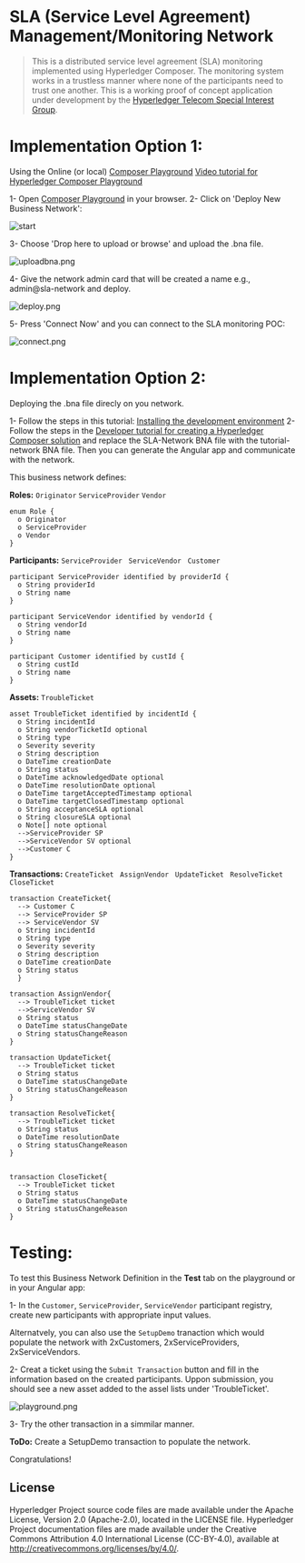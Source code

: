 # SLA (Service Level Agreement) Management/Monitoring Network

> This is a distributed service level agreement (SLA) monitoring implemented using Hyperledger Composer. The monitoring system works in a trustless manner where none of the participants need to trust one another. This is a working proof of concept application under development by the [Hyperledger Telecom Special Interest Group](https://wiki.hyperledger.org/display/TCSIG/Telecom+SIG). 

# Implementation Option 1:
Using the Online (or local) [Composer Playground](https://composer-playground.mybluemix.net)
[Video tutorial for Hyperledger Composer Playground](https://www.youtube.com/watch?v=4ch9j4lZFmw)

1- Open [Composer Playground](https://composer-playground.mybluemix.net) in your browser.
2- Click on 'Deploy New Business Network':

![start](img/start.png)

3- Choose 'Drop here to upload or browse' and upload the .bna file.

![uploadbna.png](img/uploadbna.png)

4- Give the network admin card that will be created a name e.g., admin@sla-network and deploy.

![deploy.png](img/deploy.png)

5- Press 'Connect Now' and you can connect to the SLA monitoring POC:

![connect.png](img/connect.png)

# Implementation Option 2:
Deploying the .bna file direcly on you network.

1- Follow the steps in this tutorial: [Installing the development environment](https://hyperledger.github.io/composer/v0.19/installing/development-tools)
2- Follow the steps in the [Developer tutorial for creating a Hyperledger Composer solution](https://hyperledger.github.io/composer/v0.19/tutorials/developer-tutorial.html) and replace the SLA-Network BNA file with the tutorial-network BNA file. Then you can generate the Angular app and communicate with the network.



This business network defines:

**Roles:**
`Originator` `ServiceProvider` `Vendor`

```
enum Role {
  o Originator
  o ServiceProvider
  o Vendor
}
```

**Participants:**
`ServiceProvider ` `ServiceVendor ` `Customer `


```
participant ServiceProvider identified by providerId {
  o String providerId
  o String name
}

participant ServiceVendor identified by vendorId {
  o String vendorId
  o String name
}

participant Customer identified by custId {
  o String custId
  o String name
}
```

**Assets:**
`TroubleTicket `

```
asset TroubleTicket identified by incidentId {
  o String incidentId
  o String vendorTicketId optional
  o String type
  o Severity severity
  o String description
  o DateTime creationDate
  o String status
  o DateTime acknowledgedDate optional
  o DateTime resolutionDate optional
  o DateTime targetAcceptedTimestamp optional
  o DateTime targetClosedTimestamp optional
  o String acceptanceSLA optional
  o String closureSLA optional
  o Note[] note optional
  -->ServiceProvider SP
  -->ServiceVendor SV optional
  -->Customer C
}

```

**Transactions:**
`CreateTicket ` `AssignVendor ` `UpdateTicket ` `ResolveTicket ` `CloseTicket `


```
transaction CreateTicket{
  --> Customer C
  --> ServiceProvider SP
  --> ServiceVendor SV
  o String incidentId
  o String type
  o Severity severity
  o String description
  o DateTime creationDate
  o String status
  }

transaction AssignVendor{
  --> TroubleTicket ticket
  -->ServiceVendor SV
  o String status
  o DateTime statusChangeDate
  o String statusChangeReason
}

transaction UpdateTicket{
  --> TroubleTicket ticket
  o String status
  o DateTime statusChangeDate
  o String statusChangeReason
}

transaction ResolveTicket{
  --> TroubleTicket ticket
  o String status
  o DateTime resolutionDate
  o String statusChangeReason
}


transaction CloseTicket{
  --> TroubleTicket ticket
  o String status
  o DateTime statusChangeDate
  o String statusChangeReason
}
```


# Testing:
To test this Business Network Definition in the **Test** tab on the playground or in your Angular app:

1- In the `Customer`, `ServiceProvider`, `ServiceVendor` participant registry, create new participants with appropriate input values.

Alternatvely, you can also use the `SetupDemo` tranaction which would populate the network with 2xCustomers, 2xServiceProviders, 2xServiceVendors.

2- Creat a ticket using the `Submit Transaction` button and fill in the information based on the created participants. Uppon submission, you should see a new asset added to the assel lists under 'TroubleTicket'.

![playground.png](img/playground.png)

3- Try the other transaction in a simmilar manner.


**ToDo:** Create a SetupDemo transaction to populate the network.

Congratulations!

## License <a name="license"></a>
Hyperledger Project source code files are made available under the Apache License, Version 2.0 (Apache-2.0), located in the LICENSE file. Hyperledger Project documentation files are made available under the Creative Commons Attribution 4.0 International License (CC-BY-4.0), available at http://creativecommons.org/licenses/by/4.0/.






